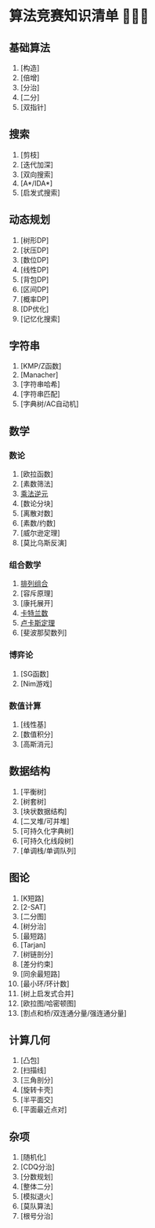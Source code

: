 # 算法竞赛知识清单 💭💡🎈

## 基础算法
1. [构造]
2. [倍增]
3. [分治]
4. [二分]
5. [双指针]

## 搜索
1. [剪枝]
2. [迭代加深]
3. [双向搜索]
4. [A*/IDA*]
5. [启发式搜索]

## 动态规划
1. [树形DP]
2. [状压DP]
3. [数位DP]
4. [线性DP]
5. [背包DP]
6. [区间DP]
7. [概率DP]
8. [DP优化]
9. [记忆化搜索]

## 字符串
1. [KMP/Z函数]
2. [Manacher]
3. [字符串哈希]
4. [字符串匹配]
5. [字典树/AC自动机]

## 数学

### 数论
1. [欧拉函数]
2. [素数筛法]
3. [乘法逆元](./inverse.md)
4. [数论分块]
5. [离散对数]
6. [素数/约数]
7. [威尔逊定理]
8. [莫比乌斯反演]

### 组合数学
1. [排列组合](./combination.md)
2. [容斥原理]
3. [康托展开]
4. [卡特兰数](./catalan.md)
5. [卢卡斯定理](./lucas.md)
6. [斐波那契数列]

### 博弈论
1. [SG函数]
2. [Nim游戏]

### 数值计算
1. [线性基]
2. [数值积分]
3. [高斯消元]

## 数据结构
1. [平衡树]
2. [树套树]
3. [块状数据结构]
4. [二叉堆/可并堆]
5. [可持久化字典树]
6. [可持久化线段树]
7. [单调栈/单调队列]

## 图论
1.  [K短路]
2.  [2-SAT]
3.  [二分图]
4.  [树分治]
5.  [最短路]
6.  [Tarjan]
7.  [树链剖分]
8.  [差分约束]
9.  [同余最短路]
10. [最小环/环计数]
11. [树上启发式合并]
12. [欧拉图/哈密顿图]
13. [割点和桥/双连通分量/强连通分量]

## 计算几何
1. [凸包]
2. [扫描线]
3. [三角剖分]
4. [旋转卡壳]
5. [半平面交]
6. [平面最近点对]

## 杂项
1. [随机化]
2. [CDQ分治]
3. [分数规划]
4. [整体二分]
5. [模拟退火]
6. [莫队算法]
7. [根号分治]
